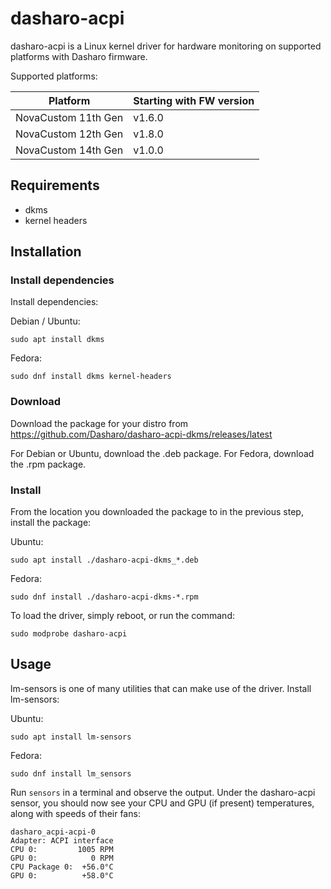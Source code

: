 # dasharo-acpi

dasharo-acpi is a Linux kernel driver for hardware monitoring on supported
platforms with Dasharo firmware.

Supported platforms:

| Platform | Starting with FW version |
| --- | --- |
| NovaCustom 11th Gen | v1.6.0 |
| NovaCustom 12th Gen | v1.8.0 |
| NovaCustom 14th Gen | v1.0.0 |

## Requirements

- dkms
- kernel headers

## Installation

### Install dependencies

Install dependencies:

Debian / Ubuntu:

```
sudo apt install dkms
```

Fedora:

```
sudo dnf install dkms kernel-headers
```

### Download

Download the package for your distro from
https://github.com/Dasharo/dasharo-acpi-dkms/releases/latest

For Debian or Ubuntu, download the .deb package. For Fedora, download the .rpm
package.

### Install

From the location you downloaded the package to in the previous step, install
the package:

Ubuntu:

```
sudo apt install ./dasharo-acpi-dkms_*.deb
```

Fedora:

```
sudo dnf install ./dasharo-acpi-dkms-*.rpm
```

To load the driver, simply reboot, or run the command:

```
sudo modprobe dasharo-acpi
```

## Usage

lm-sensors is one of many utilities that can make use of the driver. Install
lm-sensors:

Ubuntu:

```
sudo apt install lm-sensors
```

Fedora:

```
sudo dnf install lm_sensors
```

Run `sensors` in a terminal and observe the output. Under the dasharo-acpi
sensor, you should now see your CPU and GPU (if present) temperatures, along
with speeds of their fans:

```
dasharo_acpi-acpi-0
Adapter: ACPI interface
CPU 0:         1005 RPM
GPU 0:            0 RPM
CPU Package 0:  +56.0°C
GPU 0:          +58.0°C
```
